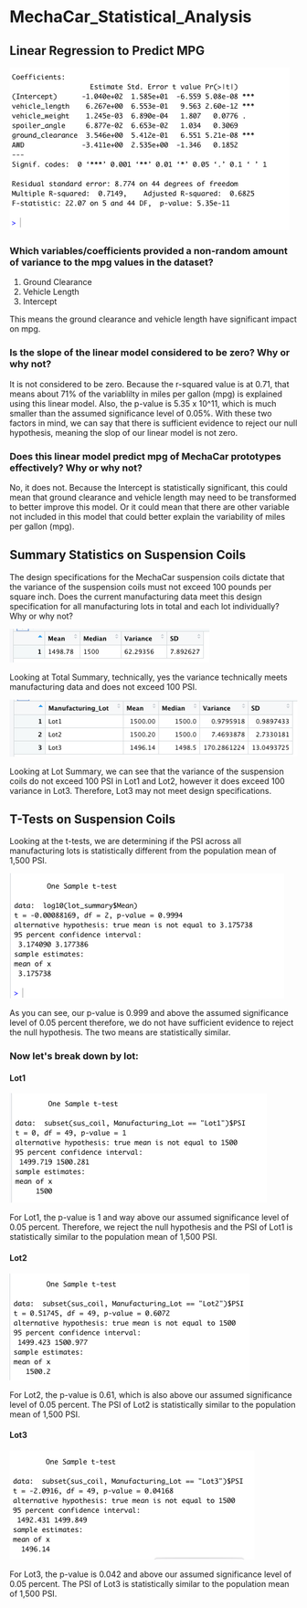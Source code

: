 # MechaCar_Statistical_Analysis

## Linear Regression to Predict MPG
![deliveriable one image](del_one.png)

### Which variables/coefficients provided a non-random amount of variance to the mpg values in the dataset?
1. Ground Clearance
2. Vehicle Length
3. Intercept

This means the ground clearance and vehicle length have significant impact on mpg.

### Is the slope of the linear model considered to be zero? Why or why not?
It is not considered to be zero. Because the r-squared value is at 0.71, that means about 71% of the variablilty in miles per gallon (mpg) is explained using this linear model. Also, the p-value is 5.35 x 10^11, which is much smaller than the assumed significance level of 0.05%. With these two factors in mind, we can say that there is sufficient evidence to reject our null hypothesis, meaning the slop of our linear model is not zero.

### Does this linear model predict mpg of MechaCar prototypes effectively? Why or why not?
No, it does not. Because the Intercept is statistically significant, this could mean that ground clearance and vehicle length may need to be transformed to better improve this model. Or it could mean that there are other variable not included in this model that could better explain the variability of miles per gallon (mpg).

## Summary Statistics on Suspension Coils
The design specifications for the MechaCar suspension coils dictate that the variance of the suspension coils must not exceed 100 pounds per square inch. Does the current manufacturing data meet this design specification for all manufacturing lots in total and each lot individually? Why or why not?

![totalsummary](total_summary.png)

Looking at Total Summary, technically, yes the variance technically meets manufacturing data and does not exceed 100 PSI. 


![lotsummary](lot_summary.png)

Looking at Lot Summary, we can see that the variance of the suspension coils do not exceed 100 PSI in Lot1 and Lot2, however it does exceed 100 variance in Lot3. Therefore, Lot3 may not meet design specifications.

## T-Tests on Suspension Coils
Looking at the t-tests, we are determining if the PSI across all manufacturing lots is statistically different from the population mean of 1,500 PSI.

![ttestsummary](t_test.png)

As you can see, our p-value is 0.999 and above the assumed significance level of 0.05 percent therefore, we do not have sufficient evidence to reject the null hypothesis. The two means are statistically similar. 

### Now let's break down by lot:
#### Lot1
![lot1](t_test_one.png)

For Lot1, the p-value is 1 and way above our assumed significance level of 0.05 percent. Therefore, we reject the null hypothesis and the PSI of Lot1 is statistically similar to the population mean of 1,500 PSI.


#### Lot2
![lot2](t_test_two.png)

For Lot2, the p-value is 0.61, which is also above our assumed significance level of 0.05 percent. The PSI of Lot2 is statistically similar to the population mean of 1,500 PSI.


#### Lot3
![lot3](t_test_three.png)

For Lot3, the p-value is 0.042 and above our assumed significance level of 0.05 percent. The PSI of Lot3 is statistically similar to the population mean of 1,500 PSI.
